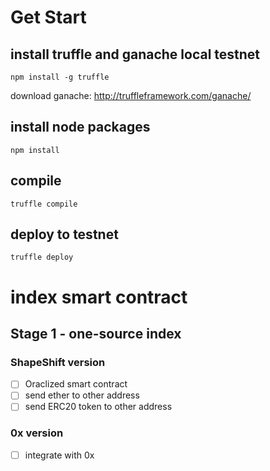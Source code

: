 # Get Start

## install truffle and ganache local testnet

```
npm install -g truffle
```

download ganache: http://truffleframework.com/ganache/

## install node packages

```
npm install
```

## compile

```
truffle compile
```

## deploy to testnet

```
truffle deploy
```

# index smart contract

## Stage 1 - one-source index

### ShapeShift version

- [ ] Oraclized smart contract
- [ ] send ether to other address
- [ ] send ERC20 token to other address

### 0x version

- [ ] integrate with 0x
